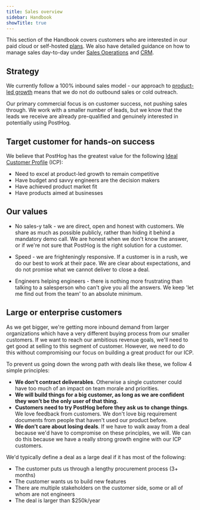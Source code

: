 ```yaml
---
title: Sales overview
sidebar: Handbook
showTitle: true
---
```


This section of the Handbook covers customers who are interested in our paid cloud or self-hosted [plans](https://posthog.com/pricing). We also have detailed guidance on how to manage sales day-to-day under [Sales Operations](/handbook/growth/sales/sales-operations) and [CRM](/handbook/growth/sales/crm). 

## Strategy

We currently follow a 100% inbound sales model - our approach to [product-led growth](/handbook/strategy/overview) means that we do not do outbound sales or cold outreach.

Our primary commercial focus is on customer success, not pushing sales through. We work with a smaller number of leads, but we know that the leads we receive are already pre-qualified and genuinely interested in potentially using PostHog. 

## Target customer for hands-on success

We believe that PostHog has the greatest value for the following [Ideal Customer Profile](/newsletter/ideal-customer-profile-framework) (ICP):

- Need to excel at product-led growth to remain competitive
- Have budget and savvy engineers are the decision makers
- Have achieved product market fit
- Have products aimed at businesses

## Our values

- No sales-y talk - we are direct, open and honest with customers. We share as much as possible publicly, rather than hiding it behind a mandatory demo call. We are honest when we don't know the answer, or if we're not sure that PostHog is the right solution for a customer.

- Speed - we are frighteningly responsive. If a customer is in a rush, we do our best to work at their pace. We are clear about expectations, and do not promise what we cannot deliver to close a deal.

- Engineers helping engineers - there is nothing more frustrating than talking to a salesperson who can't give you all the answers. We keep 'let me find out from the team' to an absolute minimum. 

## Large or enterprise customers

As we get bigger, we're getting more inbound demand from larger organizations which have a very different buying process from our smaller customers. If we want to reach our ambitious revenue goals, we'll need to get good at selling to this segment of customer. However, we need to do this without compromising our focus on building a great product for our ICP.

To prevent us going down the wrong path with deals like these, we follow 4 simple principles:

- **We don't contract deliverables**. Otherwise a single customer could have too much of an impact on team morale and priorities.
- **We will build things for a big customer, as long as we are confident they won’t be the only user of that thing.**
- **Customers need to try PostHog before they ask us to change things**. We love feedback from customers. We don't love big requirement documents from people that haven't used our product before.
- **We don’t care about losing deals**. If we have to walk away from a deal because we'd have to compromise on these principles, we will. We can do this because we have a really strong growth engine with our ICP customers.

We'd typically define a deal as a large deal if it has most of the following:

- The customer puts us through a lengthy procurement process (3+ months)
- The customer wants us to build new features
- There are multiple stakeholders on the customer side, some or all of whom are not engineers
- The deal is larger than $250k/year